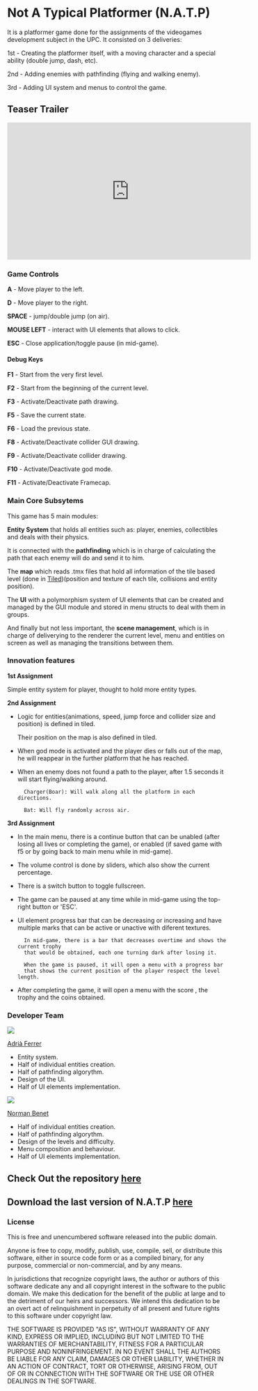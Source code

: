 ﻿# **Not A Typical Platformer** (N.A.T.P)
It is a platformer game done for the assignments of the videogames development subject in the UPC.
It consisted on 3 deliveries:

 1st - Creating the platformer itself, with a moving character and a special ability (double jump, dash, etc).
 
 2nd - Adding enemies with pathfinding (flying and walking enemy).
 
 3rd - Adding UI system and menus to control the game.

## Teaser Trailer

<iframe width="560" height="315" src="https://www.youtube.com/embed/GiHrWDm7B6M" frameborder="0" allowfullscreen></iframe>

### Game Controls
**A** - Move player to the left.

**D** - Move player to the right.

**SPACE** - jump/double jump (on air).

**MOUSE LEFT** - interact with UI elements that allows to click.

**ESC** - Close application/toggle pause (in mid-game).

#### Debug Keys
**F1** - Start from the very first level.

**F2** - Start from the beginning of the current level.

**F3** - Activate/Deactivate path drawing.

**F5** - Save the current state.

**F6** - Load the previous state.

**F8** - Activate/Deactivate collider GUI drawing.

**F9** - Activate/Deactivate collider drawing.

**F10** - Activate/Deactivate god mode.

**F11** - Activate/Deactivate Framecap.

### Main Core Subsytems
This game has 5 main modules:

**Entity System** that holds all entities such as: player, enemies, collectibles and deals with their physics.

It is connected with the **pathfinding** which is in charge of calculating the path that each enemy will do and send it to him.

The **map** which reads .tmx files that hold all information of the tile based level (done in [Tiled](http://www.mapeditor.org/))(position and texture of each tile, collisions and entity position).

The **UI** with a polymorphism system of UI elements that can be created and managed by the GUI module and stored in menu structs to deal with them in groups.

And finally but not less important, the **scene management**, which is in charge of deliverying to the renderer the current level, menu and entities on screen as well as managing the transitions between them.

### Innovation features
**1st Assignment**

Simple entity system for player, thought to hold more entity types.

**2nd Assignment**

- Logic for entities(animations, speed, jump force and collider size and position) is defined in tiled.

	Their position on the map is also defined in tiled.

- When god mode is activated and the player dies or falls out of the map, he will reappear in the further platform that he has reached.

- When an enemy does not found a path to the player, after 1.5 seconds it will start flying/walking around.

		Charger(Boar): Will walk along all the platform in each directions.

		Bat: Will fly randomly across air.

**3rd Assignment**

- In the main menu, there is a continue button that can be unabled (after losing all lives or completing the game),
or enabled (if saved game with f5 or by going back to main menu while in mid-game).

- The volume control is done by sliders, which also show the current percentage.

- There is a switch button to toggle fullscreen.

- The game can be paused at any time while in mid-game using the top-right button or 'ESC'.

- UI element progress bar that can be decreasing or increasing and have multiple marks that can be active or unactive with diferent textures.

		In mid-game, there is a bar that decreases overtime and shows the current trophy
		that would be obtained, each one turning dark after losing it.

		When the game is paused, it will open a menu with a progress bar
		that shows the current position of the player respect the level length.

- After completing the game, it will open a menu with the score , the trophy and the coins obtained.

### Developer Team

<img src="https://drive.google.com/uc?id=1vQUdU2pbTyUeGBdSpkp46poJoaWvpupi">

[Adrià Ferrer](https://github.com/Adria-F)

- Entity system.
- Half of individual entities creation.
- Half of pathfinding algorythm.
- Design of the UI.
- Half of UI elements implementation.

<img src="https://drive.google.com/uc?id=14TNHnLRNvDjkyJJU8W_ZczK7v8pFBAsf">

[Norman Benet](https://github.com/Normanbg)

- Half of individual entities creation.
- Half of pathfinding algorythm.
- Design of the levels and difficulty.
- Menu composition and behaviour.
- Half of UI elements implementation.

## Check Out the repository [here](https://github.com/Adria-F/Game-Development)

## Download the last version of N.A.T.P [here](https://github.com/Adria-F/Game-Development/releases/tag/3.0)


### License
This is free and unencumbered software released into the public domain.

Anyone is free to copy, modify, publish, use, compile, sell, or
distribute this software, either in source code form or as a compiled
binary, for any purpose, commercial or non-commercial, and by any
means.

In jurisdictions that recognize copyright laws, the author or authors
of this software dedicate any and all copyright interest in the
software to the public domain. We make this dedication for the benefit
of the public at large and to the detriment of our heirs and
successors. We intend this dedication to be an overt act of
relinquishment in perpetuity of all present and future rights to this
software under copyright law.

THE SOFTWARE IS PROVIDED "AS IS", WITHOUT WARRANTY OF ANY KIND,
EXPRESS OR IMPLIED, INCLUDING BUT NOT LIMITED TO THE WARRANTIES OF
MERCHANTABILITY, FITNESS FOR A PARTICULAR PURPOSE AND NONINFRINGEMENT.
IN NO EVENT SHALL THE AUTHORS BE LIABLE FOR ANY CLAIM, DAMAGES OR
OTHER LIABILITY, WHETHER IN AN ACTION OF CONTRACT, TORT OR OTHERWISE,
ARISING FROM, OUT OF OR IN CONNECTION WITH THE SOFTWARE OR THE USE OR
OTHER DEALINGS IN THE SOFTWARE.